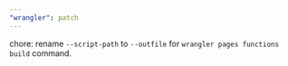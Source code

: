 ```yaml
---
"wrangler": patch
---
```


chore: rename `--script-path` to `--outfile` for `wrangler pages functions build` command.

